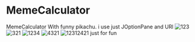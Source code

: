 # MemeCalculator
MemeCalculator With funny pikachu.
i use just   JOptionPane and URl 
![123](https://github.com/kuromi1kow/MemeCalculator/assets/112749419/ed5d576b-191c-47ff-a5ea-d89733b395c5)
![321](https://github.com/kuromi1kow/MemeCalculator/assets/112749419/f5e9046c-9950-4da1-9311-c2338ba46bdc)
![1234](https://github.com/kuromi1kow/MemeCalculator/assets/112749419/ebdc97ab-78aa-41e9-8f78-ac110a135cbd)
![4321](https://github.com/kuromi1kow/MemeCalculator/assets/112749419/46f1f24d-2498-4650-a637-0428a39c8b89)
![12312421](https://github.com/kuromi1kow/MemeCalculator/assets/112749419/b555867e-c4c7-4a24-8e3d-18fdb50a3f34)
just for fun
